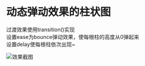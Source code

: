 动态弹动效果的柱状图
====
过渡效果使用transition()实现<br>
设置ease为bounce弹动效果，使每根柱的高度从0弹起来<br>
设置delay使每根柱依次出现~<br>

![效果截图](https://github.com/lilyzhang728/d3.js/master/img/demo.PNG)

